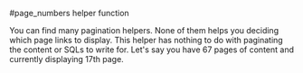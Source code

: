 #page_numbers helper function

You can find many pagination helpers. None of them helps you deciding which page links to display.
This helper has nothing to do with paginating the content or SQLs to write for.
Let's say you have 67 pages of content and currently displaying 17th page.
